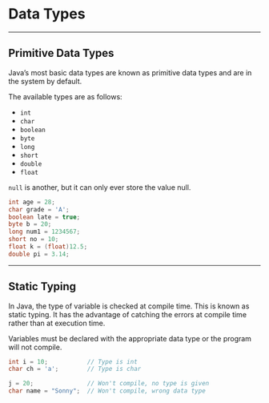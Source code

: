 # Data Types

---

## Primitive Data Types
Java’s most basic data types are known as primitive data types and are in the system by default.

The available types are as follows:

-   `int`
-   `char`
-   `boolean`
-   `byte`
-   `long`
-   `short`
-   `double`
-   `float`

`null` is another, but it can only ever store the value null.

```Java
int age = 28;
char grade = 'A';
boolean late = true;
byte b = 20;
long num1 = 1234567;
short no = 10;
float k = (float)12.5;
double pi = 3.14;
```

---

## Static Typing
In Java, the type of variable is checked at compile time. This is known as static typing. It has the advantage of catching the errors at compile time rather than at execution time.

Variables must be declared with the appropriate data type or the program will not compile.

```Java
int i = 10;           // Type is int
char ch = 'a';        // Type is char

j = 20;               // Won't compile, no type is given
char name = "Sonny";  // Won't compile, wrong data type
```